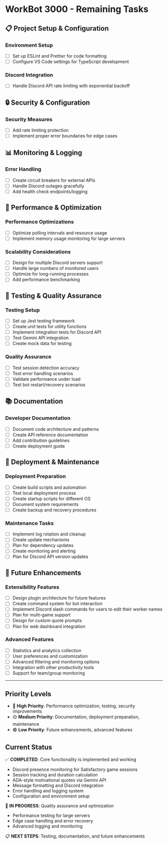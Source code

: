 # WorkBot 3000 - Remaining Tasks

## 📋 Project Setup & Configuration

### Environment Setup

- [ ] Set up ESLint and Prettier for code formatting
- [ ] Configure VS Code settings for TypeScript development

### Discord Integration

- [ ] Handle Discord API rate limiting with exponential backoff

## 🔒 Security & Configuration

### Security Measures

- [ ] Add rate limiting protection
- [ ] Implement proper error boundaries for edge cases

## 📊 Monitoring & Logging

### Error Handling

- [ ] Create circuit breakers for external APIs
- [ ] Handle Discord outages gracefully
- [ ] Add health check endpoints/logging

## 🚀 Performance & Optimization

### Performance Optimizations

- [ ] Optimize polling intervals and resource usage
- [ ] Implement memory usage monitoring for large servers

### Scalability Considerations

- [ ] Design for multiple Discord servers support
- [ ] Handle large numbers of monitored users
- [ ] Optimize for long-running processes
- [ ] Add performance benchmarking

## 🧪 Testing & Quality Assurance

### Testing Setup

- [ ] Set up Jest testing framework
- [ ] Create unit tests for utility functions
- [ ] Implement integration tests for Discord API
- [ ] Test Gemini API integration
- [ ] Create mock data for testing

### Quality Assurance

- [ ] Test session detection accuracy
- [ ] Test error handling scenarios
- [ ] Validate performance under load
- [ ] Test bot restart/recovery scenarios

## 📚 Documentation

### Developer Documentation

- [ ] Document code architecture and patterns
- [ ] Create API reference documentation
- [ ] Add contribution guidelines
- [ ] Create deployment guide

## 🔧 Deployment & Maintenance

### Deployment Preparation

- [ ] Create build scripts and automation
- [ ] Test local deployment process
- [ ] Create startup scripts for different OS
- [ ] Document system requirements
- [ ] Create backup and recovery procedures

### Maintenance Tasks

- [ ] Implement log rotation and cleanup
- [ ] Create update mechanisms
- [ ] Plan for dependency updates
- [ ] Create monitoring and alerting
- [ ] Plan for Discord API version updates

## 🎯 Future Enhancements

### Extensibility Features

- [ ] Design plugin architecture for future features
- [ ] Create command system for bot interaction
- [ ] Implement Discord slash commands for users to edit their worker names
- [ ] Plan for multi-game support
- [ ] Design for custom quote prompts
- [ ] Plan for web dashboard integration

### Advanced Features

- [ ] Statistics and analytics collection
- [ ] User preferences and customization
- [ ] Advanced filtering and monitoring options
- [ ] Integration with other productivity tools
- [ ] Support for team/group monitoring

---

## Priority Levels

- 🔴 **High Priority**: Performance optimization, testing, security improvements
- 🟡 **Medium Priority**: Documentation, deployment preparation, maintenance
- 🟢 **Low Priority**: Future enhancements, advanced features

## Current Status

✅ **COMPLETED**: Core functionality is implemented and working

- Discord presence monitoring for Satisfactory game sessions
- Session tracking and duration calculation
- ADA-style motivational quotes via Gemini API
- Message formatting and Discord integration
- Error handling and logging system
- Configuration and environment setup

🔄 **IN PROGRESS**: Quality assurance and optimization

- Performance testing for large servers
- Edge case handling and error recovery
- Advanced logging and monitoring

📋 **NEXT STEPS**: Testing, documentation, and future enhancements
